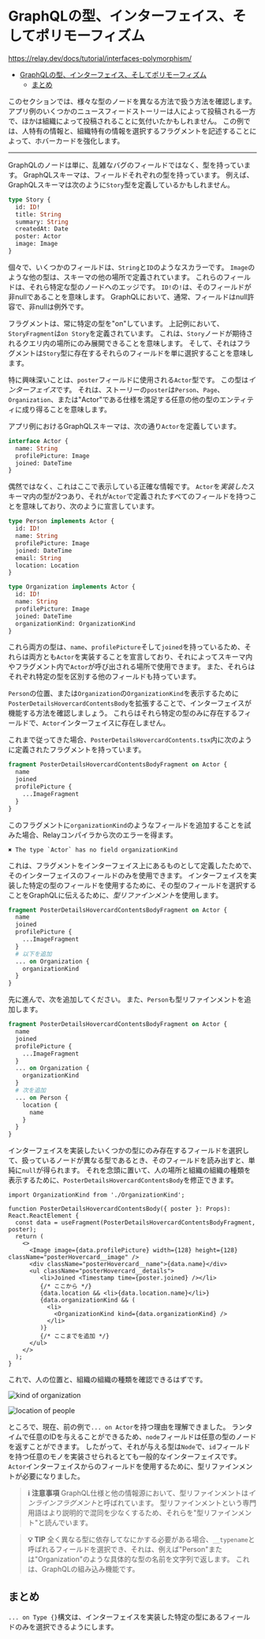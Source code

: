 # GraphQLの型、インターフェイス、そしてポリモーフィズム

<https://relay.dev/docs/tutorial/interfaces-polymorphism/>

- [GraphQLの型、インターフェイス、そしてポリモーフィズム](#graphqlの型インターフェイスそしてポリモーフィズム)
  - [まとめ](#まとめ)

このセクションでは、様々な型のノードを異なる方法で扱う方法を確認します。
アプリ例のいくつかのニュースフィードストーリーは人によって投稿される一方で、ほかは組織によって投稿されることに気付いたかもしれません。
この例では、人特有の情報と、組織特有の情報を選択するフラグメントを記述することによって、ホバーカードを強化します。

---

GraphQLのノードは単に、乱雑なバグのフィールドではなく、型を持っています。
GraphQLスキーマは、フィールドそれぞれの型を持っています。
例えば、GraphQLスキーマは次のように`Story`型を定義しているかもしれません。

```graphql
type Story {
  id: ID!
  title: String
  summary: String
  createdAt: Date
  poster: Actor
  image: Image
}
```

個々で、いくつかのフィールドは、`String`と`ID`のようなスカラーです。
`Image`のような他の型は、スキーマの他の場所で定義されています。
これらのフィールドは、それら特定な型のノードへのエッジです。
`ID!`の`!`は、そのフィールドが非nullであることを意味します。
GraphQLにおいて、通常、フィールドはnull許容で、非nullは例外です。

フラグメントは、常に特定の型を"on"しています。
上記例において、`StoryFragment`は`on Story`を定義されています。
これは、`Story`ノードが期待されるクエリ内の場所にのみ展開できることを意味します。
そして、それはフラグメントは`Story`型に存在するそれらのフィールドを単に選択することを意味します。

特に興味深いことは、`poster`フィールドに使用される`Actor`型です。
この型は*インターフェイス*です。
それは、ストーリーの`poster`は`Person`、`Page`、`Organization`、または"Actor"である仕様を満足する任意の他の型のエンティティに成り得ることを意味します。

アプリ例におけるGraphQLスキーマは、次の通り`Actor`を定義しています。

```graphql
interface Actor {
  name: String
  profilePicture: Image
  joined: DateTime
}
```

偶然ではなく、これはここで表示している正確な情報です。
`Actor`を*実装した*スキーマ内の型が2つあり、それが`Actor`で定義されたすべてのフィールドを持つことを意味しており、次のように宣言しています。

```graphql
type Person implements Actor {
  id: ID!
  name: String
  profilePicture: Image
  joined: DateTime
  email: String
  location: Location
}

type Organization implements Actor {
  id: ID!
  name: String
  profilePicture: Image
  joined: DateTime
  organizationKind: OrganizationKind
}
```

これら両方の型は、`name`、`profilePicture`そして`joined`を持っているため、それらは両方とも`Actor`を実装することを宣言しており、それによってスキーマ内やフラグメント内で`Actor`が呼び出される場所で使用できます。
また、それらはそれぞれ特定の型を区別する他のフィールドも持っています。

`Person`の位置、または`Organization`の`OrganizationKind`を表示するために`PosterDetailsHovercardContentsBody`を拡張することで、インターフェイスが機能する方法を確認しましょう。
これらはそれら特定の型のみに存在するフィールドで、`Actor`インターフェイスに存在しません。

これまで従ってきた場合、`PosterDetailsHovercardContents.tsx`内に次のように定義されたフラグメントを持っています。

```graphql
fragment PosterDetailsHovercardContentsBodyFragment on Actor {
  name
  joined
  profilePicture {
    ...ImageFragment
  }
}
```

このフラグメントに`organizationKind`のようなフィールドを追加することを試みた場合、Relayコンパイラから次のエラーを得ます。

```text
✖︎ The type `Actor` has no field organizationKind
```

これは、フラグメントをインターフェイス上にあるものとして定義したためで、そのインターフェイスのフィールドのみを使用できます。
インターフェイスを実装した特定の型のフィールドを使用するために、その型のフィールドを選択することをGraphQLに伝えるために、*型リファインメント*を使用します。

```graphql
fragment PosterDetailsHovercardContentsBodyFragment on Actor {
  name
  joined
  profilePicture {
    ...ImageFragment
  }
  # 以下を追加
  ... on Organization {
    organizationKind
  }
}
```

先に進んで、次を追加してください。
また、`Person`も型リファインメントを追加します。

```graphql
fragment PosterDetailsHovercardContentsBodyFragment on Actor {
  name
  joined
  profilePicture {
    ...ImageFragment
  }
  ... on Organization {
    organizationKind
  }
  # 次を追加
  ... on Person {
    location {
      name
    }
  }
}
```

インターフェイスを実装したいくつかの型にのみ存在するフィールドを選択して、扱っているノードが異なる型であるとき、そのフィールドを読み出すと、単純に`null`が得られます。
それを念頭に置いて、人の場所と組織の組織の種類を表示するために、`PosterDetailsHovercardContentsBody`を修正できます。

```tsx
import OrganizationKind from './OrganizationKind';

function PosterDetailsHovercardContentsBody({ poster }: Props): React.ReactElement {
  const data = useFragment(PosterDetailsHovercardContentsBodyFragment, poster);
  return (
    <>
      <Image image={data.profilePicture} width={128} height={128} className="posterHovercard__image" />
      <div className="posterHovercard__name">{data.name}</div>
      <ul className="posterHovercard__details">
         <li>Joined <Timestamp time={poster.joined} /></li>
         {/* ここから */}
         {data.location && <li>{data.location.name}</li>}
         {data.organizationKind && (
           <li>
             <OrganizationKind kind={data.organizationKind} />
           </li>
         )}
         {/* ここまでを追加 */}
      </ul>
    </>
  );
}
```

これで、人の位置と、組織の組織の種類を確認できるはずです。

![kind of organization](https://relay.dev/assets/images/interfaces-organization-screenshot-3614512165c0726ffd8c8b5e30a8ee6a.png)

![location of people](https://relay.dev/assets/images/interfaces-person-screenshot-4926f665a489443785ec6223110fe725.png)

ところで、現在、前の例で`... on Actor`を持つ理由を理解できました。
ランタイムで任意のIDを与えることができるため、`node`フィールドは任意の型のノードを返すことができます。
したがって、それが与える型は`Node`で、`id`フィールドを持つ任意のモノを実装させられるとても一般的なインターフェイスです。
`Actor`インターフェイスからのフィールドを使用するために、型リファインメントが必要になりました。

> **ℹ 注意事項**
> GraphQL仕様と他の情報源において、型リファインメントは*インラインフラグメント*と呼ばれています。
> 型リファインメントという専門用語はより説明的で混同を少なくするため、それらを"型リファインメント"と読んでいます。

> **💡 TIP**
> 全く異なる型に依存してなにかする必要がある場合、`__typename`と呼ばれるフィールドを選択でき、それは、例えば"Person"または"Organization"のような具体的な型の名前を文字列で返します。
> これは、GraphQLの組み込み機能です。

## まとめ

`... on Type {}`構文は、インターフェイスを実装した特定の型にあるフィールドのみを選択できるようにします。

